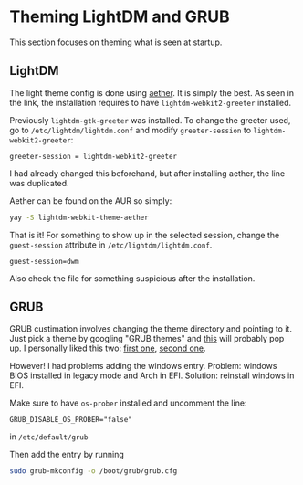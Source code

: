 # Theming LightDM and GRUB
This section focuses on theming what is seen at startup.
## LightDM
The light theme config is done using [aether](https://github.com/NoiSek/Aether#installation). It is simply the best. As seen in the link, the installation requires to have `lightdm-webkit2-greeter` installed.

Previously `lightdm-gtk-greeter` was installed. To change the greeter used, go to `/etc/lightdm/lightdm.conf` and modify `greeter-session` to `lightdm-webkit2-greeter`:
```
greeter-session = lightdm-webkit2-greeter
```
I had already changed this beforehand, but after installing aether, the line was duplicated.

Aether can be found on the AUR so simply:
```bash
yay -S lightdm-webkit-theme-aether
```
That is it! For something to show up in the selected session, change the `guest-session` attribute in `/etc/lightdm/lightdm.conf`. 
```
guest-session=dwm
```
Also check the file for something suspicious after the installation.

## GRUB 
GRUB custimation involves changing the theme directory and pointing to it. Just pick a theme by googling "GRUB themes" and [this](https://www.gnome-look.org/browse?cat=109) will probably pop up. I personally liked this two: [first one](https://github.com/Teraskull/bigsur-grub2-theme), [second one](https://github.com/vinceliuice/grub2-themes).

However! I had problems adding the windows entry. Problem: windows BIOS installed in legacy mode and Arch in EFI. Solution: reinstall windows in EFI.

Make sure to have `os-prober` installed and uncomment the line:
```
GRUB_DISABLE_OS_PROBER="false"
```
in `/etc/default/grub`

Then add the entry by running 
```bash
sudo grub-mkconfig -o /boot/grub/grub.cfg
```

